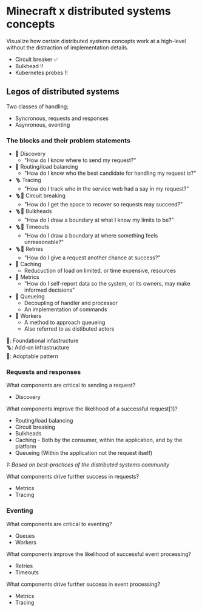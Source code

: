 # Minecraft x distributed systems concepts

Visualize how certain distributed systems concepts work at a high-level without
the distraction of implementation details.

- Circuit breaker ✅
- Bulkhead ‼️
- Kubernetes probes ‼️

## Legos of distributed systems

Two classes of handling;

- Syncronous, requests and responses
- Asynronous, eventing

### The blocks and their problem statements

- 🧱 Discovery
  - "How do I know where to send my request?"
- 🧱 Routing/load balancing
  - "How do I know who the best candidate for handling my request is?"
- 🪜 Tracing
  - "How do I track who in the service web had a say in my request?"
- 🪜📓 Circuit breaking
  - "How do I get the space to recover so requests may succeed?"
- 🪜📓 Bulkheads
  - "How do I draw a boundary at what I know my limits to be?"
- 🪜📓 Timeouts
  - "How do I draw a boundary at where something feels unreasonable?"
- 🪜📓 Retries
  - "How do I give a request another chance at success?"
- 📓 Caching
  - Reducuction of load on limited, or time expensive, resources
- 📓 Metrics
  - "How do I self-report data so the system, or its owners, may make informed decisions"
- 📓 Queueing
  - Decoupling of handler and processor
  - An implementation of commands
- 📓 Workers
  - A method to approach queueing
  - Also referred to as distibuted actors

🧱: Foundational infastructure  
🪜: Add-on infrastructure  
📓: Adoptable pattern  

### Requests and responses

What components are critical to sending a request?

- Discovery

What components improve the likelihood of a successful request[1]?

- Routing/load balancing
- Circuit breaking
- Bulkheads
- Caching - Both by the consumer, within the application, and by the platform
- Queueing (Within the application not the request itself)

_1: Based on best-practices of the distributed systems community_

What components drive further success in requests?

- Metrics
- Tracing

### Eventing

What components are critical to eventing?

- Queues
- Workers

What components improve the likelihood of successful event processing?

- Retries
- Timeouts

What components drive further success in event processing?

- Metrics
- Tracing

